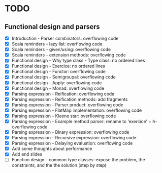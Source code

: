 # TODO

## Functional design and parsers

- [X] Introduction - Parser combinators: overflowing code
- [X] Scala reminders - lazy list: overflowing code
- [X] Scala reminders - given/using: overflowing code
- [X] Scala reminders - extension methods: overflowing code
- [X] Functional design - Why type class - Type class: no ordered lines
- [X] Functional design - Exercice: no ordered lines
- [X] Functional design - Functor: overflowing code
- [X] Functional design - Semigroupal: overflowing code
- [X] Functional design - Apply: overflowing code
- [X] Functional design - Monad: overflowing code
- [X] Parsing expression - Reification: overflowing code
- [X] Parsing expression - Reification methods: add fragments
- [X] Parsing expression - Parser product: overflowing code
- [X] Parsing expression - FlatMap implementation: overflowing code
- [X] Parsing expression - Kleene star: overflowing code
- [X] Parsing expression - Example method parser: rename to 'exercice' + h-overflowing code
- [X] Parsing expression - Binary expression: overflowing code
- [X] Parsing expression - Recursive expression: overflowing code
- [X] Parsing expression - Delaying evaluation: overflowing code
- [X] Add some thoughts about performance
- [X] Add end slides
- [ ] Function design - common type classes: expose the problem, the constraints, and the the solution (step by step)

